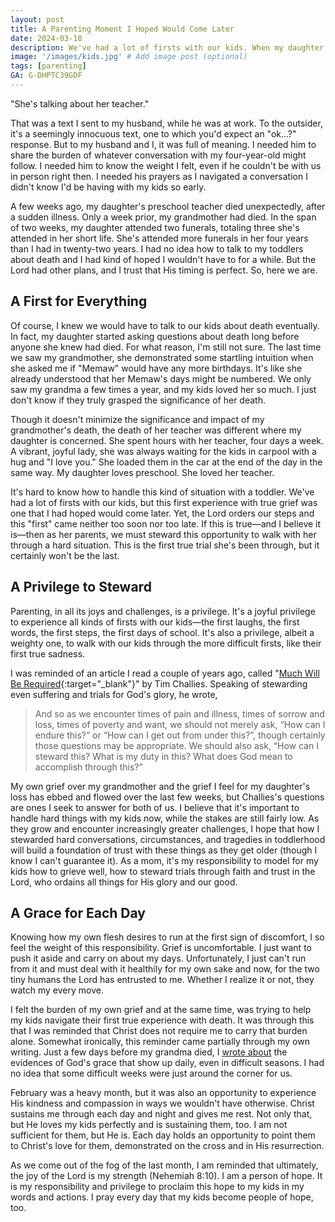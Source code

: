 ```yaml
---
layout: post
title: A Parenting Moment I Hoped Would Come Later
date: 2024-03-18
description: We've had a lot of firsts with our kids. When my daughter's teacher unexpectedly passed away, we faced another, weightier, "first." This first experience with true grief was one I had hoped would come later.
image: '/images/kids.jpg' # Add image post (optional)
tags: [parenting]
GA: G-DHPTC39GDF
---
```

"She's talking about her teacher."

That was a text I sent to my husband, while he was at work. To the outsider, it's a seemingly innocuous text, one to which you'd expect an "ok...?" response. But to my husband and I, it was full of meaning. I needed him to share the burden of whatever conversation with my four-year-old might follow. I needed him to know the weight I felt, even if he couldn't be with us in person right then. I needed his prayers as I navigated a conversation I didn't know I'd be having with my kids so early. 

A few weeks ago, my daughter's preschool teacher died unexpectedly, after a sudden illness. Only a week prior, my grandmother had died. In the span of two weeks, my daughter attended two funerals, totaling three she's attended in her short life. She's attended more funerals in her four years than I had in twenty-two years. I had no idea how to talk to my toddlers about death and I had kind of hoped I wouldn't have to for a while. But the Lord had other plans, and I trust that His timing is perfect. So, here we are. 

## A First for Everything

Of course, I knew we would have to talk to our kids about death eventually. In fact, my daughter started asking questions about death long before anyone she knew had died. For what reason, I'm still not sure. The last time we saw my grandmother, she demonstrated some startling intuition when she asked me if "Memaw" would have any more birthdays. It's like she already understood that her Memaw's days might be numbered. We only saw my grandma a few times a year, and my kids loved her so much. I just don't know if they truly grasped the significance of her death. 

Though it doesn't minimize the significance and impact of my grandmother's death, the death of her teacher was different where my daughter is concerned. She spent hours with her teacher, four days a week. A vibrant, joyful lady, she was always waiting for the kids in carpool with a hug and "I love you." She loaded them in the car at the end of the day in the same way. My daughter loves preschool. She loved her teacher.

It's hard to know how to handle this kind of situation with a toddler. We've had a lot of firsts with our kids, but this first experience with true grief was one that I had hoped would come later. Yet, the Lord orders our steps and this "first" came neither too soon nor too late. If this is true—and I believe it is—then as her parents, we must steward this opportunity to walk with her through a hard situation. This is the first true trial she's been through, but it certainly won't be the last. 

## A Privilege to Steward

Parenting, in all its joys and challenges, is a privilege. It's a joyful privilege to experience all kinds of firsts with our kids—the first laughs, the first words, the first steps, the first days of school. It's also a privilege, albeit a weighty one, to walk with our kids through the more difficult firsts, like their first true sadness. 

I was reminded of an article I read a couple of years ago, called "[Much Will Be Required](https://www.challies.com/articles/much-will-be-required/){:target="_blank"}" by Tim Challies. Speaking of stewarding even suffering and trials for God's glory, he wrote, 

> And so as we encounter times of pain and illness, times of sorrow and loss, times of poverty and want, we should not merely ask, “How can I endure this?” or “How can I get out from under this?”, though certainly those questions may be appropriate. We should also ask, “How can I steward this? What is my duty in this? What does God mean to accomplish through this?”

My own grief over my grandmother and the grief I feel for my daughter's loss has ebbed and flowed over the last few weeks, but Challies's questions are ones I seek to answer for both of us. I believe that it's important to handle hard things with my kids now, while the stakes are still fairly low. As they grow and encounter increasingly greater challenges, I hope that how I stewarded hard conversations, circumstances, and tragedies in toddlerhood will build a foundation of trust with these things as they get older (though I know I can't guarantee it). As a mom, it's my responsibility to model for my kids how to grieve well, how to steward trials through faith and trust in the Lord, who ordains all things for His glory and our good. 
## A Grace for Each Day

Knowing how my own flesh desires to run at the first sign of discomfort, I so feel the weight of this responsibility. Grief is uncomfortable. I just want to push it aside and carry on about my days. Unfortunately, I just can't run from it and must deal with it healthily for my own sake and now, for the two tiny humans the Lord has entrusted to me. Whether I realize it or not, they watch my every move. 

I felt the burden of my own grief and at the same time, was trying to help my kids navigate their first true experience with death. It was through this that I was reminded that Christ does not require me to carry that burden alone. Somewhat ironically, this reminder came partially through my own writing. Just a few days before my grandma died, I [wrote about](https://www.meredithcook.net/daily-bread-eternal-joy) the evidences of God's grace that show up daily, even in difficult seasons. I had no idea that some difficult weeks were just around the corner for us. 

February was a heavy month, but it was also an opportunity to experience His kindness and compassion in ways we wouldn't have otherwise. Christ sustains me through each day and night and gives me rest. Not only that, but He loves my kids perfectly and is sustaining them, too. I am not sufficient for them, but He is. Each day holds an opportunity to point them to Christ's love for them, demonstrated on the cross and in His resurrection.

As we come out of the fog of the last month, I am reminded that ultimately, the joy of the Lord is my strength (Nehemiah 8:10). I am a person of hope. It is my responsibility and privilege to proclaim this hope to my kids in my words and actions. I pray every day that my kids become people of hope, too.